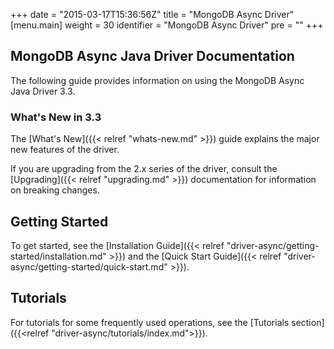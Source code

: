 +++
date = "2015-03-17T15:36:56Z"
title = "MongoDB Async Driver"
[menu.main]
  weight = 30
  identifier = "MongoDB Async Driver"
  pre = "<i class='fa fa-refresh'></i>"
+++

## MongoDB Async Java Driver Documentation

The following guide provides information on using the
MongoDB Async Java Driver 3.3.

### What's New in 3.3

The [What's New]({{< relref "whats-new.md" >}}) guide explains
the major new features of the driver.

If you are upgrading from the 2.x series of the driver, consult the
[Upgrading]({{< relref "upgrading.md" >}}) documentation for
information on breaking changes.

## Getting Started

To get started, see the [Installation Guide]({{< relref "driver-async/getting-started/installation.md" >}}) and the [Quick Start Guide]({{< relref "driver-async/getting-started/quick-start.md" >}}).

## Tutorials

For tutorials for some frequently used operations, see the [Tutorials section]({{<relref "driver-async/tutorials/index.md">}}).
